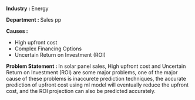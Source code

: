 <b>Industry : </b> Energy

<b>Department : </b>Sales pp

<b>Causes : </b>
- High upfront cost
- Complex Financing Options
- Uncertain Return on Investment (ROI)

<b>Problem Statement : </b>
In solar panel sales, High upfront cost and Uncertain Return on Investment (ROI) are some major problems, one of the major cause of these problems is inaccurete prediction techniques, the accurate prediction of upfront cost using ml model will eventually reduce the upfront cost, and the ROI projection can also be predicted accurately.
